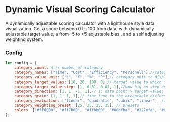 # Dynamic Visual Scoring Calculator

A dynamically adjustable scoring calculator with a lighthouse style data visualization. Get a score between 0 to 100 from data, with dynamically adjustable target value, a from -5 to +5 adjustable bias , and a self adjusting weighting system.

### Config

```js
let config = {
	category_count: 4,// number of category
	category_names: ["Time", "Cost", "Efficiency", "Personell"],//category title to display
	category_value_unit: ["s", "€", "%", "P"],// category unit to display
	category_target_values: [10, 20, 100, 0],// target value to which a data Point in the data set should converge
	category_target_value_step: [1, 0.01, 0.01, 1],//how big on step on the slider should be
	category_direction: [1, 1, -1, 1],// 1: data point > target value; -1: data point < target value 
	category_grain: [1, 1, 1, 1],// fine tune to the acceptable difference between data point and target value
	category_evaluation: ["linear", "quadratic", "cubic", "linear"], // how should the score of a category be calculated
	category_weighting_preset: [25, 25, 25, 25], // presets
	colors: ["#ff0000", "#ff7b00", "#ffbb00", "#00dfba", "#127efa", "#8921ff", "#d500e9"], // define the circle colors
};
```
